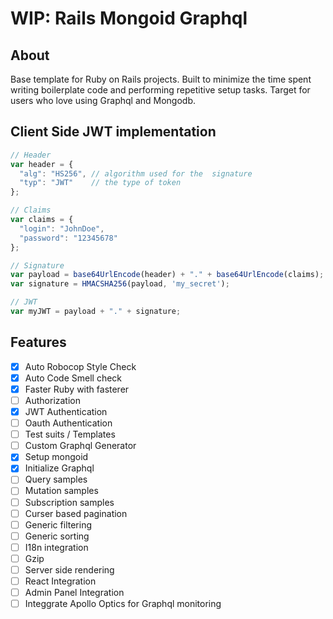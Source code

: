 # WIP: Rails Mongoid Graphql

## About
Base template for Ruby on Rails projects. Built to minimize the time spent writing boilerplate code and performing repetitive setup tasks. Target for users who love using Graphql and Mongodb.

## Client Side JWT implementation
```javascript
// Header
var header = {
  "alg": "HS256", // algorithm used for the  signature
  "typ": "JWT"    // the type of token
};

// Claims
var claims = {
  "login": "JohnDoe",
  "password": "12345678"
};

// Signature
var payload = base64UrlEncode(header) + "." + base64UrlEncode(claims);
var signature = HMACSHA256(payload, 'my_secret');

// JWT
var myJWT = payload + "." + signature;
```

## Features
- [x] Auto Robocop Style Check
- [x] Auto Code Smell check
- [x] Faster Ruby with fasterer
- [ ] Authorization
- [x] JWT Authentication
- [ ] Oauth Authentication
- [ ] Test suits / Templates
- [ ] Custom Graphql Generator
- [x] Setup mongoid
- [x] Initialize Graphql
- [ ] Query samples
- [ ] Mutation samples
- [ ] Subscription samples
- [ ] Curser based pagination
- [ ] Generic filtering
- [ ] Generic sorting
- [ ] I18n integration
- [ ] Gzip
- [ ] Server side rendering
- [ ] React Integration
- [ ] Admin Panel Integration
- [ ] Integgrate Apollo Optics for Graphql monitoring
